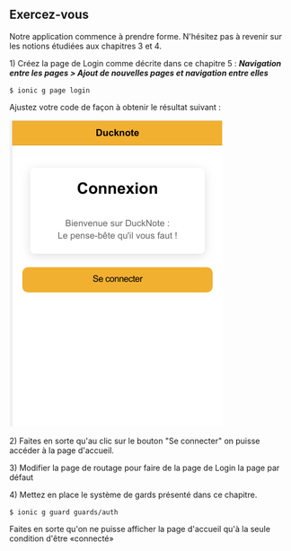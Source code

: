 ## Exercez-vous

Notre application commence à prendre forme. N'hésitez pas à revenir sur les notions étudiées aux chapitres 3 et 4.

1\) Créez la page de Login comme décrite dans ce chapitre 5 : _**Navigation entre les pages &gt; Ajout de nouvelles pages et navigation entre elles**_

```
$ ionic g page login
```

Ajustez votre code de façon à obtenir le résultat suivant : 

![](/assets/ducknote_login_1.png)

2\) Faites en sorte qu'au clic sur le bouton "Se connecter" on puisse accéder à la page d'accueil.



3\) Modifier la page de routage pour faire de la page de Login la page par défaut

4\) Mettez en place le système de gards présenté dans ce chapitre. 

```
$ ionic g guard guards/auth
```

Faites en sorte qu'on ne puisse afficher la page d'accueil qu'à la seule condition d'être «connecté»

